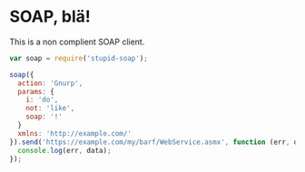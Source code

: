 # SOAP, blä! 

This is a non complient SOAP client.

```javascript
var soap = require('stupid-soap');

soap({
  action: 'Gnurp',
  params: {
    i: 'do',
    not: 'like',
    soap: '!'
  }
  xmlns: 'http://example.com/'
}).send('https://example.com/my/barf/WebService.asmx', function (err, data) {
  console.log(err, data);
});
```
